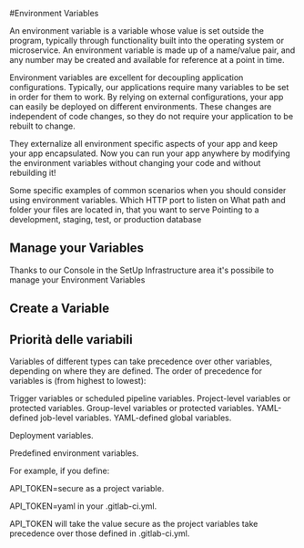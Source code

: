 #Environment Variables

An environment variable is a variable whose value is set outside the program, typically through functionality built into the operating system or microservice.
An environment variable is made up of a name/value pair, and any number may be created and available for reference at a point in time.

Environment variables are excellent for decoupling application configurations. Typically, our applications require many variables to be set in order for them to work. By relying on external configurations, your app can easily be deployed on different environments. These changes are independent of code changes, so they do not require your application to be rebuilt to change.

They externalize all environment specific aspects of your app and keep your app encapsulated. Now you can run your app anywhere by modifying the environment variables without changing your code and without rebuilding it!

Some specific examples of common scenarios when you should consider using environment variables.
Which HTTP port to listen on
What path and folder your files are located in, that you want to serve
Pointing to a development, staging, test, or production database

## Manage your Variables

Thanks to our Console in the SetUp Infrastructure area it's possibile to manage your Environment Variables

## Create a Variable






## Priorità delle variabili

Variables of different types can take precedence over other
variables, depending on where they are defined.
The order of precedence for variables is (from highest to lowest):


Trigger variables or scheduled pipeline variables.
Project-level variables or protected variables.
Group-level variables or protected variables.
YAML-defined job-level variables.
YAML-defined global variables.

Deployment variables.

Predefined environment variables.

For example, if you define:


API_TOKEN=secure as a project variable.

API_TOKEN=yaml in your .gitlab-ci.yml.

API_TOKEN will take the value secure as the project
variables take precedence over those defined in .gitlab-ci.yml.
